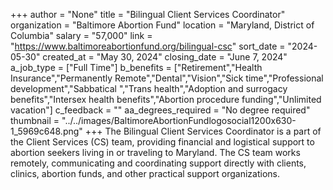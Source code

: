 +++
author = "None"
title = "Bilingual Client Services Coordinator"
organization = "Baltimore Abortion Fund"
location = "Maryland, District of Columbia"
salary = "57,000"
link = "https://www.baltimoreabortionfund.org/bilingual-csc"
sort_date = "2024-05-30"
created_at = "May 30, 2024"
closing_date = "June 7, 2024"
a_job_type = ["Full Time"]
b_benefits = ["Retirement","Health Insurance","Permanently Remote","Dental","Vision","Sick time","Professional development","Sabbatical ","Trans health","Adoption and surrogacy benefits","Intersex health benefits","Abortion procedure funding","Unlimited vacation"]
c_feedback = ""
aa_degrees_required = "No degree required"
thumbnail = "../../images/BaltimoreAbortionFundlogosocial1200x630-1_5969c648.png"
+++
The Bilingual Client Services Coordinator is a part of the Client Services (CS) team, providing financial and logistical support to abortion seekers living in or traveling to Maryland. The CS team works remotely, communicating and coordinating support directly with clients, clinics, abortion funds, and other practical support organizations.